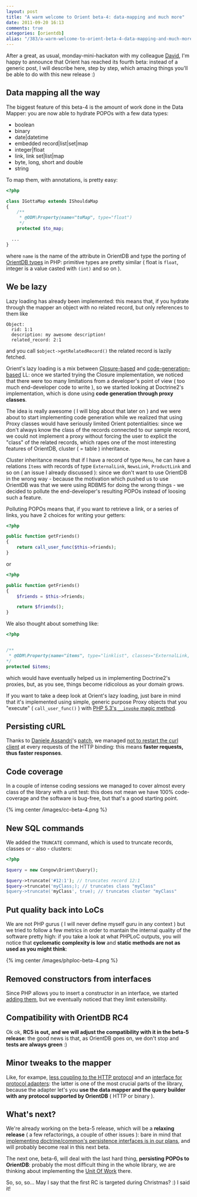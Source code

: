 ```yaml
---
layout: post
title: "A warm welcome to Orient beta-4: data-mapping and much more"
date: 2011-09-20 16:13
comments: true
categories: [orientdb]
alias: "/383/a-warm-welcome-to-orient-beta-4-data-mapping-and-much-more"
---
```


After a great, as usual, monday-mini-hackaton with my colleague [David](http://davidfunaro.com/), I'm happy to announce that Orient has reached its fourth beta: instead of a generic post, I will describe here, step by step, which amazing things you'll be able to do with this new release :)
<!-- more -->

## Data mapping all the way

The biggest feature of this beta-4 is the amount of work done in the Data Mapper: you are now able to hydrate POPOs with a few data types:

* boolean
* binary
* date|datetime
* embedded record|list|set|map
* integer|float
* link, link set|list|map
* byte, long, short and double
* string

To map them, with annotations, is pretty easy:

``` php Mapping in Orient
<?php

class IGottaMap extends IShouldaMap
{
    /**
     * @ODM\Property(name="toMap", type="float")
     */
    protected $to_map;

  ...
} 
```

where `name` is the name of the attribute in OrientDB and type the porting of [OrientDB types](http://code.google.com/p/orient/wiki/Types) in PHP: primitive types are pretty similar ( float is `float`, integer is a value casted with `(int)` and so on ).

## We be lazy

Lazy loading has already been implemented: this means that, if you hydrate through the mapper an object with no related record, but only references to them like

``` 
Object:
  rid: 1:1
  description: my awesome description!
  related_record: 2:1
```

and you call `$object->getRelatedRecord()` the related record is lazily fetched.

Orient's lazy loading is a mix between [Closure-based](http://blog.verraes.net/2011/05/lazy-loading-with-closures/) and [code-generation-based](http://www.odino.org/383/w.doctrine-project.org/docs/orm/2.0/en/reference/working-with-objects.html#entity-object-graph-traversal) LL: once we started trying the Closure implementation, we noticed that there were too many limitations from a developer's point of view ( too much end-developer code to write ), so we started looking at Doctrine2's implementation, which is done using **code generation through proxy classes**.

The idea is really awesome ( I will blog about that later on ) and we were about to start implementing code generation while we realized that using Proxy classes would have seriously limited Orient potentialities: since we don't always know the class of the records connected to our sample record, we could not implement a proxy without forcing the user to explicit the "class" of the related records, which rapes one of the most interesting features of OrientDB, cluster ( = table ) inheritance.

Cluster inheritance means that if I have a record of type `Menu`, he can have a relations `Items` with records of type `ExternalLink`, `NewsLink`, `ProductLink` and so on ( an issue I already discussed ): since we don't want to use OrientDB in the wrong way - because the motivation which pushed us to use OrientDB was that we were using RDBMS for doing the wrong things - we decided to pollute the end-developer's resulting POPOs instead of loosing such a feature.

Polluting POPOs means that, if you want to retrieve a link, or a series of links, you have 2 choices for writing your getters:

``` php
<?php

public function getFriends()
{
    return call_user_func($this->friends);
}

```
or

``` php
<?php

public function getFriends()
{
    $friends = $this->friends;

    return $friends();
} 
```

We also thought about something like:

``` php
<?php


/**
 * @ODM\Property(name="items", type="linklist", classes="ExternalLink, ProductLink, NewsLink, BlaBlaLink, ...")
*/
protected $items;
```

which would have eventually helped us in implementing Doctrine2's proxies, but, as you see, things become ridicolous as your domain grows.

If you want to take a deep look at Orient's lazy loading, just bare in mind that it's implemented using simple, generic purpose Proxy objects that you "execute" ( `call_user_func()` ) with [PHP 5.3's `__invoke` magic method](https://github.com/congow/Orient/blob/beta-4/src/Congow/Orient/ODM/Proxy.php#L44).

## Persisting cURL

Thanks to [Daniele Assandri](https://github.com/nrk)'s [patch](https://github.com/congow/Orient/commit/d77c4ec401dae73ae2625bc154a46054219920a3), we managed [not to restart the curl client](https://github.com/congow/Orient/blob/master/src/Congow/Orient/Http/Client/Curl.php#L78) at every requests of the HTTP binding: this means **faster requests, thus faster responses**.

## Code coverage

In a couple of intense coding sessions we managed to cover almost every class of the library with a unit test: this does not mean we have 100% code-coverage and the software is bug-free, but that's a good starting point.

{% img center /images/cc-beta-4.png %}

## New SQL commands

We added the `TRUNCATE` command, which is used to truncate records, classes or - also - clusters:

``` php
<?php

$query = new Congow\Orient\Query();

$query->truncate('#12:1'); // truncates record 12:1
$query->truncate('myClass;); // truncates class "myClass"
$query->truncate('myClass', true); // truncates cluster "myClass"
```

## Put quality back into LoCs

We are not PHP gurus ( I will never define myself guru in any context ) but we tried to follow a few metrics in order to mantain the internal quality of the software pretty high: if you take a look at what PHPLoC outputs, you will notice that **cyclomatic complexity is low** and **static methods are not as used as you might think**:

{% img center /images/phploc-beta-4.png %}

## Removed constructors from interfaces

Since PHP allows you to insert a constructor in an interface, we started [adding them](https://github.com/congow/Orient/tree/master/src/Congow/Orient/Contract), but we eventually noticed that they limit extensibility.

## Compatibility with OrientDB RC4

Ok ok, **RC5 is out, and we will adjust the compatibility with it in the beta-5 release**: the good news is that, as OrientDB goes on, we don't stop and **tests are always green** :)

## Minor tweaks to the mapper

Like, for exampe, [less coupling to the HTTP protocol](https://github.com/congow/Orient/issues/40) and an [interface for protocol adapters](https://github.com/congow/Orient/issues/44): the latter is one of the most crucial parts of the library, because the adapter let's you **use the data mapper and the query builder with any protocol supported by OrientDB** ( HTTP or binary ).

## What's next?

We're already working on the beta-5 release, which will be a **relaxing release** ( a few refactorings, a couple of other issues ): bare in mind that [implementing doctrine/common's persistence interfaces is in our plans](https://github.com/doctrine/common/tree/master/lib/Doctrine/Common/Persistence), and will probably become real in this next beta.

The next one, beta-6, will deal with the last hard thing, **persisting POPOs to OrientDB**: probably the most difficult thing in the whole library, we are thinking about implementing the [Unit Of Work](http://martinfowler.com/eaaCatalog/unitOfWork.html) there.

So, so, so... May I say that the first RC is targeted during Christmas? :) I said it!